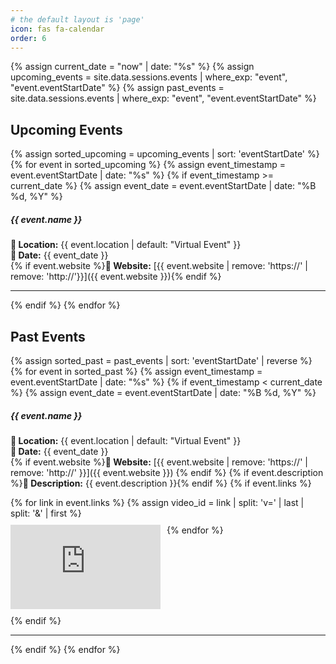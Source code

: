```yaml
---
# the default layout is 'page'
icon: fas fa-calendar
order: 6
---
```


{% assign current_date = "now" | date: "%s" %}
{% assign upcoming_events = site.data.sessions.events | where_exp: "event", "event.eventStartDate" %}
{% assign past_events = site.data.sessions.events | where_exp: "event", "event.eventStartDate" %}

## **Upcoming Events**
{% assign sorted_upcoming = upcoming_events | sort: 'eventStartDate' %}
{% for event in sorted_upcoming %}
{% assign event_timestamp = event.eventStartDate | date: "%s" %}
{% if event_timestamp >= current_date %}
{% assign event_date = event.eventStartDate | date: "%B %d, %Y" %}

##### {{ event.name }}
**📍 Location:** {{ event.location | default: "Virtual Event" }}  
**📅 Date:** {{ event_date }}  
{% if event.website %}**🔗 Website:** [{{ event.website | remove: 'https://' | remove: 'http://'}}]({{ event.website }}){% endif %}

---
{% endif %}
{% endfor %}


## **Past Events**
{% assign sorted_past = past_events | sort: 'eventStartDate' | reverse %}
{% for event in sorted_past %}
{% assign event_timestamp = event.eventStartDate | date: "%s" %}
{% if event_timestamp < current_date %}
{% assign event_date = event.eventStartDate | date: "%B %d, %Y" %}

##### {{ event.name }}
**📍 Location:** {{ event.location | default: "Virtual Event" }}  
**📅 Date:** {{ event_date }}  
{% if event.website %}**🔗 Website:** [{{ event.website | remove: 'https://' | remove: 'http://' }}]({{ event.website }})  {% endif %}
{% if event.description %}**📝 Description:** {{ event.description }}{% endif %}
{% if event.links %}
<div style="display: flex; gap: 10px; flex-wrap: wrap; margin: 10px 0;">
{% for link in event.links %}
{% assign video_id = link | split: 'v=' | last | split: '&' | first %}
  <iframe width="240" height="135" src="https://www.youtube.com/embed/{{ video_id }}" frameborder="0" allowfullscreen></iframe>
{% endfor %}
</div>
{% endif %}

---
{% endif %}
{% endfor %}